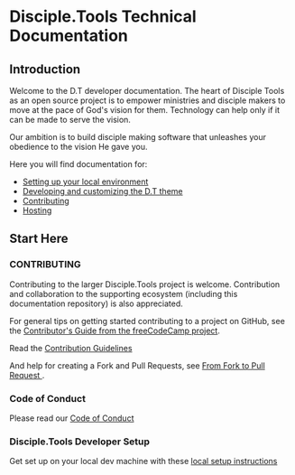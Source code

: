 # Disciple.Tools Technical Documentation

<!-- Here is the (community maintained) documentation for developers and related technical community  for Disciple.Tools -->

## Introduction

Welcome to the D.T developer documentation. The heart of Disciple Tools as an open source project is to empower ministries and disciple makers to move at the pace of God's vision for them. Technology can help only if it can be made to serve the vision.

Our ambition is to build disciple making software that unleashes your obedience to the vision He gave you.

Here you will find documentation for:

- [Setting up your local environment](Local-Setup)
- [Developing and customizing the D.T theme](Theme-Core)
- [Contributing](Code-Contribution)
- [Hosting](Hosting)

## Start Here

### CONTRIBUTING

Contributing to the larger Disciple.Tools project is welcome. Contribution and collaboration to the supporting ecosystem (including this documentation repository) is also appreciated.

For general tips on getting started contributing to a project on GitHub, see the [Contributor's Guide from the freeCodeCamp project](https://github.com/freeCodeCamp/how-to-contribute-to-open-source/blob/master/CONTRIBUTING.md).

Read the [Contribution Guidelines](Code-Contribution/contribution-guidelines.md)

And help for creating a Fork and Pull Requests, see [From Fork to Pull Request
](Code-Contribution/From%20Fork%20to%20Pull%20Request.md).

### Code of Conduct

Please read our [Code of Conduct](code-of-conduct.md)

### Disciple.Tools Developer Setup

Get set up on your local dev machine with these [local setup instructions](Local-Setup)
